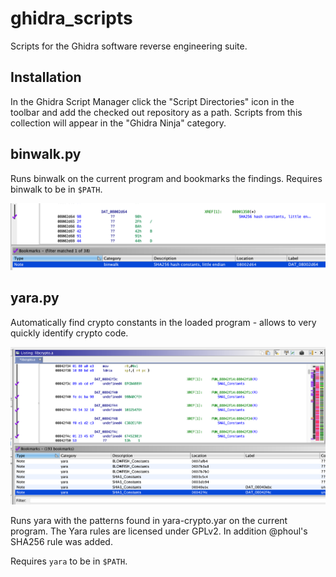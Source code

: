 # ghidra_scripts
Scripts for the Ghidra software reverse engineering suite.

## Installation

In the Ghidra Script Manager click the "Script Directories" icon in the toolbar and add the checked out repository as a path. Scripts from this collection will appear in the "Ghidra Ninja" category.

## binwalk.py

Runs binwalk on the current program and bookmarks the findings. Requires binwalk to be in `$PATH`.

![Example result: SHA256 constants found by binwalk.](images/binwalk.png)

## yara.py

Automatically find crypto constants in the loaded program - allows to very quickly identify crypto code.

![Example result: Crypto constants found in libcrypto.a](images/yara.png)

Runs yara with the patterns found in yara-crypto.yar on the current program. The Yara rules are licensed under GPLv2. In addition @phoul's SHA256 rule was added.

Requires `yara` to be in `$PATH`.
